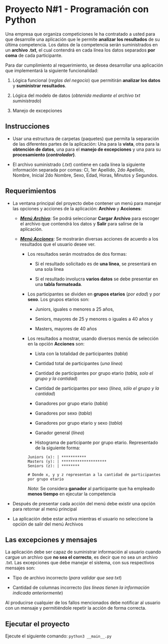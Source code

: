 # Proyecto N#1 - Programación con Python

Una empresa que organiza competiciones le ha contratado a usted para que desarrolle una aplicación que le permite **analizar los resultados** de su última competencia. Los datos de la competencia serán suministrados en un **archivo .txt**, el cual contendrá en cada línea los datos separados **por coma** de cada participante.

Para dar cumplimiento al requerimiento, se desea desarrollar una aplicación que implementará la siguiente funcionalidad:

1. Lógica funcional (_reglas del negocio_) que permitirán **analizar los datos** y **suministrar resultados**.

2. Lógica del modelo de datos (_obtenida mediante el archivo txt suministrado_)

3. Manejo de excepciones

## Instrucciones

- Usar una estructura de carpetas (paquetes) que permita la separación de las diferentes partes de la aplicación: Una para la **vista**, otra para la **obtención de datos**, una para el **manejo de excepciones** y una para su **procesamiento (_controlador_)**.

- El archivo suministrado (_.txt_) contiene en cada línea la siguiente información separada por comas: CI, 1er Apellido, 2do Apellido, Nombre, Inicial 2do Nombre, Sexo, Edad, Horas,
  Minutos y Segundos.

## Requerimientos

- La ventana principal del proyecto debe contener un menú para manejar las opciones y acciones de la aplicación: **Archivo** y **Acciones**:

  - <ins>_**Menú Archivo**_</ins>: Se podrá seleccionar **Cargar Archivo** para escoger el archivo que contendrá los datos y **Salir** para salirse de la aplicación.

  - <ins>_**Menú Acciones**_</ins>: Se mostrarán diversas acciones de acuerdo a los resultados que el usuario desee ver.

    - Los resultados serán mostrados de dos formas:

      - Si el resultado solicitado es de **una línea**, se presentará en una sola línea

      - Si el resultado involucra **varios datos** se debe presentar en una **tabla formateada**.

    - Los participantes se dividen en **grupos etarios** (_por edad_) y por **sexo**. Los grupos etarios son:

      - Juniors, iguales o menores a 25 años,

      - Seniors, mayores de 25 y menores o iguales a 40 años y

      - Masters, mayores de 40 años

    - Los resultados a mostrar, usando diversos menús de selección en la opción **Acciones** son:

      - Lista con la totalidad de participantes (_tabla_)

      - Cantidad total de participantes (_una línea_)

      - Cantidad de participantes por grupo etario (_tabla, solo el grupo y la cantidad_)

      - Cantidad de participantes por sexo (_línea, sólo el grupo y la cantidad_)

      - Ganadores por grupo etario (_tabla_)

      - Ganadores por sexo (_tabla_)

      - Ganadores por grupo etario y sexo (_tabla_)

      - Ganador general (_línea_)

      - Histograma de participante por grupo etario. Representado de la siguiente forma:

      ```
      Juniors (x): | ***********
      Masters (y): | ********************
      Seniors (z): | ********

      # Donde x, y y z representan a la cantidad de participantes por grupo etario
      ```

      _Nota_: Se considera **ganador** al participante que ha empleado **menos tiempo** en ejecutar la competencia

- Después de presentar cada acción del menú debe existir una opción para retornar al menú principal

- La aplicación debe estar activa mientras el usuario no seleccione la opción de salir del menú Archivos

## Las excepciones y mensajes

La aplicación debe ser capaz de suministrar información al usuario cuando cargue un archivo que **no sea el correcto**, es decir que no sea un archivo .txt. Las excepciones que debe manejar el sistema, con sus respectivos mensajes son:

- Tipo de archivo incorrecto (_para validar que sea txt_)

- Cantidad de columnas incorrecto (_las líneas tienen la información indicada anteriormente_)

Al producirse cualquier de los fallos mencionados debe notificar al usuario con un mensaje y permitiéndole repetir la acción de forma correcta.

## Ejecutar el proyecto

Ejecute el siguiente comando: `python3 __main__.py`
